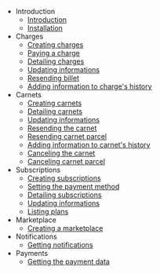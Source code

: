 - Introduction
	- [Introduction](/docs/{{version}}/installation)
	- [Installation](/docs/{{version}}/installation)			
- Charges
	- [Creating charges](/docs/{{version}}/charge)
	- [Paying a charge](/docs/{{version}}/charge_payment)
	- [Detailing charges](/docs/{{version}}/charge_detail)
	- [Updating informations](/docs/{{version}}/charge_update)
	- [Resending billet](/docs/{{version}}/resend_billet)
	- [Adding information to charge's history](/docs/{{version}}/charge_create_history)
- Carnets
	- [Creating carnets](/docs/{{version}}/carnet)
	- [Detailing carnets](/docs/{{version}}/carnet_detail)
	- [Updating informations](/docs/{{version}}/carnet_update)
	- [Resending the carnet](/docs/{{version}}/carnet_resend)
	- [Resending carnet parcel](/docs/{{version}}/carnet_resend_parcel)
	- [Adding information to carnet's history](/docs/{{version}}/carnet_create_history)
	- [Canceling the carnet](/docs/{{version}}/carnet_cancel)
	- [Canceling carnet parcel](/docs/{{version}}/carnet_cancel_parcel)
- Subscriptions
	- [Creating subscriptions](/docs/{{version}}/subscription)
	- [Setting the payment method](/docs/{{version}}/subscription_payment)
	- [Detailing subscriptions](/docs/{{version}}/subscription_detail)
	- [Updating informations](/docs/{{version}}/subscription_update)
	- [Listing plans](/docs/{{version}}/plan_list)
- Marketplace
	- [Creating a marketplace](/docs/{{version}}/marketplace)
- Notifications
	- [Getting notifications](/docs/{{version}}/notification)
- Payments
	- [Getting the payment data](/docs/{{version}}/payment_data)